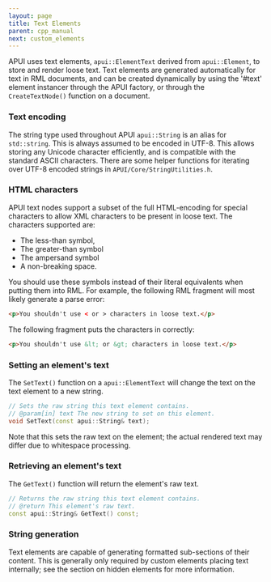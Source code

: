 ```yaml
---
layout: page
title: Text Elements
parent: cpp_manual
next: custom_elements
---
```


APUI uses text elements, `apui::ElementText` derived from `apui::Element`, to store and render loose text. Text elements are generated automatically for text in RML documents, and can be created dynamically by using the '#text' element instancer through the APUI factory, or through the `CreateTextNode()` function on a document.

### Text encoding

The string type used throughout APUI `apui::String` is an alias for `std::string`. This is always assumed to be encoded in UTF-8. This allows storing any Unicode character efficiently, and is compatible with the standard ASCII characters. There are some helper functions for iterating over UTF-8 encoded strings in `APUI/Core/StringUtilities.h`.

### HTML characters

APUI text nodes support a subset of the full HTML-encoding for special characters to allow XML characters to be present in loose text. The characters supported are:

* The less-than symbol,
* The greater-than symbol
* The ampersand symbol
* A non-breaking space. 

You should use these symbols instead of their literal equivalents when putting them into RML. For example, the following RML fragment will most likely generate a parse error:

```html
<p>You shouldn't use < or > characters in loose text.</p>
```

The following fragment puts the characters in correctly:

```html
<p>You shouldn't use &lt; or &gt; characters in loose text.</p>
```

### Setting an element's text

The `SetText()` function on a `apui::ElementText` will change the text on the text element to a new string.

```cpp
// Sets the raw string this text element contains.
// @param[in] text The new string to set on this element.
void SetText(const apui::String& text);
```

Note that this sets the raw text on the element; the actual rendered text may differ due to whitespace processing.

### Retrieving an element's text

The `GetText()` function will return the element's raw text.

```cpp
// Returns the raw string this text element contains.
// @return This element's raw text.
const apui::String& GetText() const;
```

### String generation

Text elements are capable of generating formatted sub-sections of their content. This is generally only required by custom elements placing text internally; see the section on hidden elements for more information.
